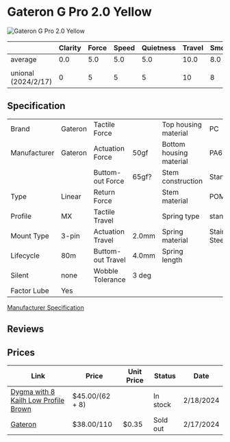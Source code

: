 # Gateron G Pro 2.0 Yellow

![Gateron G Pro 2.0 Yellow](https://dygma.com/cdn/shop/products/GateronProYellow_1100x.png?v=1667906298)

|                     | Clarity | Force | Speed | Quietness | Travel | Smoothness | Stability | Crispness | Thockiness | Clackiness | Poppiness | RGB | Consistency | Overall |
| ------------------- | ------- | ----- | ----- | --------- | ------ | ---------- | --------- | --------- | ---------- | ---------- | --------- | --- | ----------- | ------- |
| average             | 0.0     | 5.0   | 5.0   | 5.0       | 10.0   | 8.0        | 7.0       | 8.0       | 7.0        | 6.0        | 6.0       | 9.0 |             | 8.0     |
|                     |         |       |       |           |        |            |           |           |            |            |           |     |             |         |
| unional (2024/2/17) | 0       | 5     | 5     | 5         | 10     | 8          | 7         | 8         | 7          | 6          | 6         | 9   |             | 8       |

## Specification

|              |         |                   |       |                         |                |
| ------------ | ------- | ----------------- | ----- | ----------------------- | -------------- |
| Brand        | Gateron | Tactile Force     |       | Top housing material    | PC             |
| Manufacturer | Gateron | Actuation Force   | 50gf  | Bottom housing material | PA66           |
|              |         | Buttom-out Force  | 65gf? | Stem construction       | Standard       |
| Type         | Linear  | Return Force      |       | Stem material           | POM            |
| Profile      | MX      | Tactile Travel    |       | Spring type             | standard       |
| Mount Type   | 3-pin   | Actuation Travel  | 2.0mm | Spring material         | Stainess Steel |
| Lifecycle    | 80m     | Buttom-out Travel | 4.0mm | Spring length           |                |
| Silent       | none    | Wobble Tolerance  | 3 deg |                         |                |
| Factor Lube  | Yes     |                   |       |                         |                |

[Manufacturer Specification](https://cdn.shopify.com/s/files/1/0565/8070/2297/files/SPEC-KS-9Y10B050NN-Y35-G_Yellow_PRO_2.0_Switch.pdf?v=1667273784)

## Reviews

## Prices

| Link                                                                                               | Price           | Unit Price | Status   | Date      |
| -------------------------------------------------------------------------------------------------- | --------------- | ---------- | -------- | --------- |
| [Dygma with 8 Kailh Low Profile Brown](https://dygma.com/products/switches?variant=43661732675822) | $45.00/(62 + 8) |            | In stock | 2/18/2024 |
| [Gateron](https://www.gateron.co/products/gateron-g-pro-2-0-switch-set?variant=40036010623065)     | $38.00/110      | $0.35      | Sold out | 2/17/2024 |
